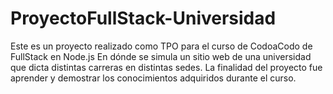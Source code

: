 # ProyectoFullStack-Universidad

Este es un proyecto realizado como TPO para el curso de CodoaCodo de FullStack en Node.js
En dónde se simula un sitio web de una universidad que dicta distintas carreras en distintas sedes.
La finalidad del proyecto fue aprender y demostrar los conocimientos adquiridos durante el curso.
